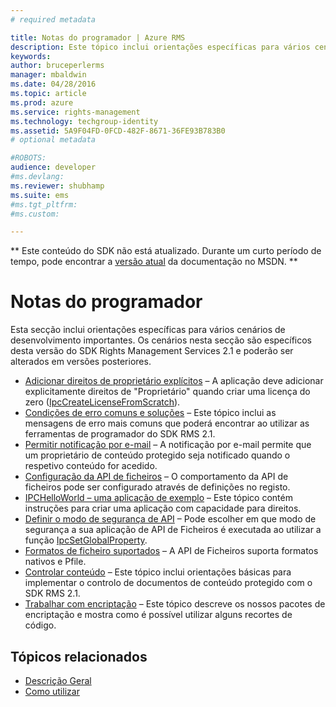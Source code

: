 ```yaml
---
# required metadata

title: Notas do programador | Azure RMS
description: Este tópico inclui orientações específicas para vários cenários de desenvolvimento importantes. 
keywords:
author: bruceperlerms
manager: mbaldwin
ms.date: 04/28/2016
ms.topic: article
ms.prod: azure
ms.service: rights-management
ms.technology: techgroup-identity
ms.assetid: 5A9F04FD-0FCD-482F-8671-36FE93B783B0
# optional metadata

#ROBOTS:
audience: developer
#ms.devlang:
ms.reviewer: shubhamp
ms.suite: ems
#ms.tgt_pltfrm:
#ms.custom:

---
```

** Este conteúdo do SDK não está atualizado. Durante um curto período de tempo, pode encontrar a [versão atual](https://msdn.microsoft.com/library/windows/desktop/hh535290(v=vs.85).aspx) da documentação no MSDN. **
# Notas do programador

Esta secção inclui orientações específicas para vários cenários de desenvolvimento importantes. Os cenários nesta secção são específicos desta versão do SDK Rights Management Services 2.1 e poderão ser alterados em versões posteriores.

- [Adicionar direitos de proprietário explícitos](add-explicit-owner-rights.md) – A aplicação deve adicionar explicitamente direitos de &quot;Proprietário&quot; quando criar uma licença do zero ([IpcCreateLicenseFromScratch](/rights-management/sdk/2.1/api/win/functions#msipc_ipccreatelicensefromscratch)).
- [Condições de erro comuns e soluções](common-error-conditions-and-solutions.md) – Este tópico inclui as mensagens de erro mais comuns que poderá encontrar ao utilizar as ferramentas de programador do SDK RMS 2.1.
- [Permitir notificação por e-mail](how-to-enable-email-notification.md) – A notificação por e-mail permite que um proprietário de conteúdo protegido seja notificado quando o respetivo conteúdo for acedido.
- [Configuração da API de ficheiros](file-api-configuration.md) – O comportamento da API de ficheiros pode ser configurado através de definições no registo.
- [IPCHelloWorld – uma aplicação de exemplo](how-to-build-your-first-application.md) – Este tópico contém instruções para criar uma aplicação com capacidade para direitos.
- [Definir o modo de segurança de API](setting-the-api-security-mode-api-mode.md) – Pode escolher em que modo de segurança a sua aplicação de API de Ficheiros é executada ao utilizar a função [IpcSetGlobalProperty](/rights-management/sdk/2.1/api/win/functions#msipc_ipcsetglobalproperty).
- [Formatos de ficheiro suportados](supported-file-formats.md) – A API de Ficheiros suporta formatos nativos e Pfile.
- [Controlar conteúdo](tracking-content.md) – Este tópico inclui orientações básicas para implementar o controlo de documentos de conteúdo protegido com o SDK RMS 2.1.
- [Trabalhar com encriptação](working-with-encryption.md) – Este tópico descreve os nossos pacotes de encriptação e mostra como é possível utilizar alguns recortes de código.

 

## Tópicos relacionados ##
* [Descrição Geral](ad-rms-overview.md)
* [Como utilizar](how-to-use-msipc.md)
 

 


<!--HONumber=Jun16_HO1-->


